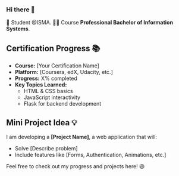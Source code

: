 ### Hi there 👋
🌱 Student @ISMA.
🧑‍🎓 Course **Professional Bachelor of Information Systems**.

## Certification Progress 📚
- **Course:** [Your Certification Name]
- **Platform:** [Coursera, edX, Udacity, etc.]
- **Progress:** X% completed
- **Key Topics Learned:**
  - HTML & CSS basics
  - JavaScript interactivity
  - Flask for backend development
 
## Mini Project Idea 💡
I am developing a **[Project Name]**, a web application that will:
- Solve [Describe problem]
- Include features like [Forms, Authentication, Animations, etc.]
<!--
**achusubhash/achusubhash** is a ✨ _special_ ✨ repository because its `README.md` (this file) appears on your GitHub profile.

Here are some ideas to get you started:

- 🔭 I’m currently working on ...
- 🌱 I’m currently learning ...
- 👯 I’m looking to collaborate on ...
- 🤔 I’m looking for help with ...
- 💬 Ask me about ...
- 📫 How to reach me: ...
- 😄 Pronouns: ...
- ⚡ Fun fact: ...
-->
Feel free to check out my progress and projects here! 😃
